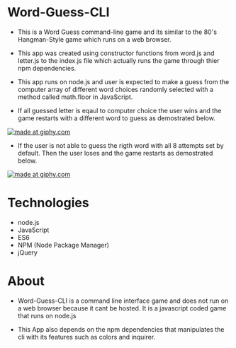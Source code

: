 # Word-Guess-CLI

- This is a Word Guess command-line game and its similar to the 80's Hangman-Style game which runs on a web browser.

- This app was created using constructor functions from word.js and letter.js to the index.js file which actually runs the game through thier npm dependencies.

- This app runs on node.js and user is expected to make a guess from the computer array of different word choices randomly selected with a method called math.floor in JavaScript.

- If all guessed letter is eqaul to computer choice the user wins and the game restarts with a different word to guess as demostrated below.


<a href="https://giphy.com/gif/3facxx"><img src="https://media.giphy.com/media/cMJoRtJR9tJpAAZWyC/giphy.gif" title="made at giphy.com"/></a>



- If the user is not able to guess the rigth word with all 8 attempts set by default. Then the user loses and the game restarts as demostrated below.

<a href="https://giphy.com/gif/3facxx"><img src="https://media.giphy.com/media/j1zQBGPV79LlzcB3rl/giphy.gif" title="made at giphy.com"/></a>

# Technologies

- node.js
- JavaScript
- ES6
- NPM (Node Package Manager)
- jQuery

# About

- Word-Guess-CLI is a command line interface game and does not run on a web browser because it cant be hosted. It is a javascript coded game that runs on node.js 

- This App also depends on the npm dependencies that manipulates the cli with its features such as colors and inquirer.